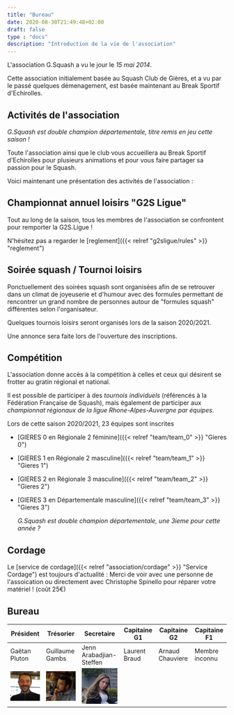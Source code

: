```yaml
---
title: "Bureau"
date: 2020-08-30T21:49:48+02:00
draft: false
type : "docs"
description: "Introduction de la vie de l'association"
---
```


L'association G.Squash a vu le jour le _15 mai 2014_.

Cette association initialement basée au Squash Club de Gières, et a vu par le passé quelques démenagement, est basée maintenant au Break Sportif d'Echirolles.

## Activités de l'association

_G.Squash est double champion départementale, titre remis en jeu cette saison !_

Toute l'association ainsi que le club vous accueillera au Break Sportif d'Echirolles pour plusieurs animations et pour vous faire partager sa passion pour le Squash.

Voici maintenant une présentation des activités de l'association :

## Championnat annuel loisirs "G2S Ligue"

Tout au long de la saison, tous les membres de l'association se confrontent pour remporter la G2S.Ligue !

N'hésitez pas a regarder le [reglement]({{< relref "g2sligue/rules" >}} "reglement")

## Soirée squash / Tournoi loisirs

Ponctuellement des soirées squash sont organisées afin de se retrouver dans un climat de joyeuserie et d'humour avec des formules permettant de rencontrer un grand nombre de personnes autour de "formules squash" différentes selon l'organisateur.

Quelques tournois loisirs seront organisés lors de la saison 2020/2021.

Une annonce sera faite lors de l'ouverture des inscriptions.

## Compétition

L'association donne accès à la compétition à celles et ceux qui désirent se frotter au gratin régional et national.

Il est possible de participer à des *tournois individuels* (référencés à la Fédération Française de Squash), mais également de participer aux *championnat régionaux de la ligue Rhone-Alpes-Auvergne par équipes*.

Lors de cette saison 2020/2021, 23 équipes sont inscrites

- [GIERES 0 en Régionale 2 féminine]({{< relref "team/team_0" >}} "Gieres 0")

- [GIERES 1 en Régionale 2 masculine]({{< relref "team/team_1" >}} "Gieres 1")

- [GIERES 2 en Régionale 3 masculine]({{< relref "team/team_2" >}} "Gieres 2")

- [GIERES 3 en Départementale masculine]({{< relref "team/team_3" >}} "Gieres 3")

  _G.Squash est double champion départementale, une 3ieme pour cette année ?_

## Cordage

Le [service de cordage]({{< relref "association/cordage" >}} "Service Cordage") est toujours d'actualité : Merci de voir avec une personne de l'assoication ou directement avec Christophe Spinello pour réparer votre matériel ! (coût 25€)

## Bureau

| Président                          | Trésorier                             | Secretaire                     | Capitaine G1  | Capitaine G2     | Capitaine F1   |
|------------------------------------|---------------------------------------|--------------------------------|---------------|------------------|----------------|
| Gaëtan Pluton                      | Guillaume Gambs                       | Jenn Arabadjian-Steffen        | Laurent Braud | Arnaud Chauviere | Membre inconnu |
| ![Gaëtan](../../images/Gaetan.png) | ![Guillaume](../../images/Guigui.png) | ![Jenn](../../images/Jenn.png) |               |                  |                |